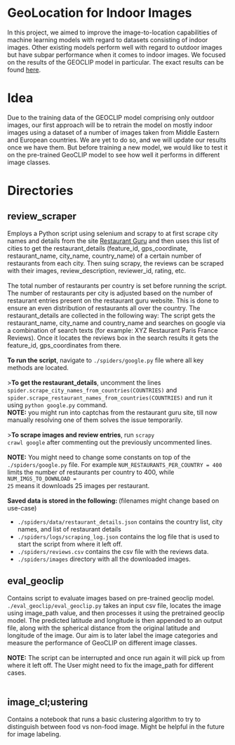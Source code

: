 # GeoLocation for Indoor Images 

In this project, we aimed to improve the image-to-location capabilities of machine learning models with regard to datasets consisting of indoor images. Other existing models perform well with regard to outdoor images but have subpar performance when it comes to indoor images. We focused on the results of the GEOCLIP model in particular. The exact results can be found [here](https://arxiv.org/abs/2103.00020).

# Idea

Due to the training data of the GEOCLIP model comprising only outdoor images, our first approach will be to retrain the model on mostly indoor images using a dataset of a number of images taken from Middle Eastern and European countries. We are yet to do so, and we will update our results once we have them. But before training a new model, we would like to test it on the pre-trained GeoCLIP model to see how well it performs in different image classes.

# Directories

<h2>review_scraper</h2> 

Employs a Python script using selenium and scrapy to at first scrape city names and details from the site [Restaurant Guru](https://restaurantguru.com/) and then uses this list of cities to get the restaurant_details (feature_id, gps_coordinate, restaurant_name, city_name, country_name) of a certain number of restaurants from each city. Then suing scrapy, the reviews can be scraped with their images, review_description, reviewer_id, rating, etc. 
<br><br>
The total number of restaurants per country is set before running the script. The number of restaurants per city is adjusted based on the number of restaurant entries present on the restaurant guru website. This is done to ensure an even distribution of restaurants all over the country. The restaurant_details are collected in the following way: The script gets the restaurant_name, city_name and country_name and searches on google via a combination of search texts (for example: XYZ Restaurant Paris France Reviews). Once it locates the reviews box in the search results it gets the feature_id, gps_coordinates from there.
<br><br>
<b>To run the script</b>, navigate to <code>./spiders/google.py</code> file where all key methods are located. 
<br><br>><b>To get the restaurant_details</b>, uncomment the lines 
<code>spider.scrape_city_names_from_countries(COUNTRIES)</code> and <code>spider.scrape_restaurant_names_from_countries(COUNTRIES)</code> and run it using <code>python google.py</code> command.
<br><b>NOTE:</b> you might run into captchas from the restaurant guru site, till now manually resolving one of them solves the issue temporarily.
<br><br>><b>To scrape images and review entries</b>, run <code>scrapy crawl google</code> after commenting out the previously uncommented lines.
<br><br><b>NOTE:</b> You might need to change some constants on top of the <code>./spiders/google.py</code> file. For example <code>NUM_RESTAURANTS_PER_COUNTRY = 400</code> limits the number of restaurants per country to 400, while <code>NUM_IMGS_TO_DOWNLOAD = 25</code> means it downloads 25 images per restaurant.
<br><br><b>Saved data is stored in the following: </b>(filenames might change based on use-case) 
- <code>./spiders/data/restaurant_details.json</code> contains the country list, city names, and list of restaurant details 
- <code>./spiders/logs/scraping_log.json</code> contains the log file that is used to start the script from where it left off.
- <code>./spiders/reviews.csv</code> contains the csv file with the reviews data.
- <code>./spiders/images</code> directory with all the downloaded images.


<h2>eval_geoclip</h2> 
Contains script to evaluate images based on pre-trained geoclip model. <code>./eval_geoclip/eval_geoclip.py</code> takes an input csv file, locates the image using image_path value, and then processes it using the pretrained geoclip model. The predicted latitude and longitude is then appended to an output file, along with the spherical distance from the original latitude and longitude of the image. Our aim is to later label the image categories and measure the performance of GeoCLIP on different image classes.  
<br><br>
<b>NOTE:</b> The script can be interrupted and once run again it will pick up from where it left off. The User might need to fix the image_path for different cases.
<br><br>

<h2>image_cl;ustering</h2>
Contains a notebook that runs a basic clustering algorithm to try to distinguish between food vs non-food image. Might be helpful in the future for image labeling. 
